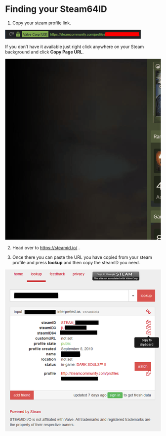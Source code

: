 # Finding your Steam64ID
1. Copy your steam profile link. 

![Steam Profile Link](images/steam-profile-link.png)

If you don’t have it available just right click anywhere on your Steam background and click **Copy Page URL**.

![Steam Profile](images/SteamProfile.gif)

2. Head over to https://steamid.io/ . 

3. Once there you can paste the URL you have copied from your steam profile and press **lookup** and then copy the steamID you need.

![SteamID](images/steamid.png)